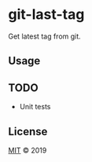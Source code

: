 # git-last-tag
Get latest tag from git.

## Usage

## TODO

-   Unit tests

## License

[MIT](LICENSE) © 2019
